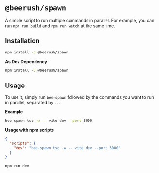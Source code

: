 # `@beerush/spawn`

A simple script to run multiple commands in parallel. For example, you can run `npm run build` and `npm run watch` at
the
same time.

## Installation

```bash
npm install -g @beerush/spawn
```

**As Dev Dependency**

```bash
npm install -D @beerush/spawn
```

## Usage

To use it, simply run `bee-spawn` followed by the commands you want to run in parallel, separated by `--`.

**Example**

```bash
bee-spawn tsc -w -- vite dev --port 3000
```

**Usage with npm scripts**

```json
{
  "scripts": {
    "dev": "bee-spawn tsc -w -- vite dev --port 3000"
  }
}
```

```bash
npm run dev
```

